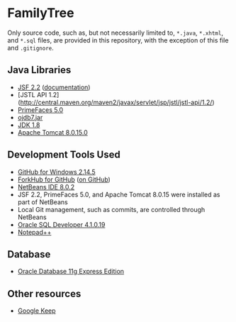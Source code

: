 # FamilyTree

Only source code, such as, but not necessarily limited to, `*.java`, `*.xhtml`, and `*.sql` files, are provided in this repository, with the exception of this file and `.gitignore`.

## Java Libraries

* [JSF 2.2](https://javaserverfaces.java.net/2.2/download.html) ([documentation](https://javaserverfaces.java.net/docs/2.2/))
* [JSTL API 1.2] (http://central.maven.org/maven2/javax/servlet/jsp/jstl/jstl-api/1.2/)
* [PrimeFaces 5.0](http://primefaces.org/downloads)
* [ojdb7.jar](http://www.oracle.com/technetwork/database/features/jdbc/jdbc-drivers-12c-download-1958347.html)
* [JDK 1.8](http://www.oracle.com/technetwork/java/javase/overview/index.html)
* [Apache Tomcat 8.0.15.0](https://tomcat.apache.org/download-80.cgi)

## Development Tools Used

* [GitHub for Windows 2.14.5](https://windows.github.com/)
* [ForkHub for GitHub](https://play.google.com/store/apps/details?id=jp.forkhub) ([on GitHub](https://github.com/jonan/ForkHub))
* [NetBeans IDE 8.0.2](https://netbeans.org/downloads/index.html)
 * JSF 2.2, PrimeFaces 5.0, and Apache Tomcat 8.0.15 were installed as part of NetBeans
 * Local Git management, such as commits, are controlled through NetBeans
* [Oracle SQL Developer 4.1.0.19](http://www.oracle.com/technetwork/developer-tools/sql-developer/overview/index-097090.html)
* [Notepad++](https://notepad-plus-plus.org/)

## Database

* [Oracle Database 11g Express Edition](http://www.oracle.com/technetwork/database/database-technologies/express-edition/overview/index.html)

## Other resources

* [Google Keep](http://www.google.com/keep/)
